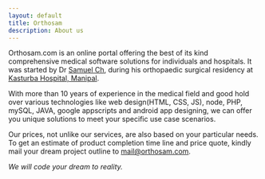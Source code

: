 ```yaml
---
layout: default
title: Orthosam
description: About us
---
```


Orthosam.com is an online portal offering the best of its kind comprehensive medical software solutions for individuals and hospitals. It was started by Dr [Samuel Ch](https://samuel.cf/#about), during his orthopaedic surgical residency at [Kasturba Hospital, Manipal](https://www.google.co.in/search?q=kasturba+hospital+manipal&oq=kasturba+hospital).

With more than 10 years of experience in the medical field and good hold over various technologies like web design(HTML, CSS, JS), node, PHP, mySQL, JAVA, google appscripts and android app designing, we can offer you unique solutions to meet your specific use case scenarios. 

Our prices, not unlike our services, are also based on your particular needs. To get an estimate of product completion time line and price quote, kindly mail your dream project outline to [mail@orthosam.com](mailto:mail@orthosam.com).

*We will code your dream to reality.*

<script> function otherSignedInStuff(googleUser){} </script>
